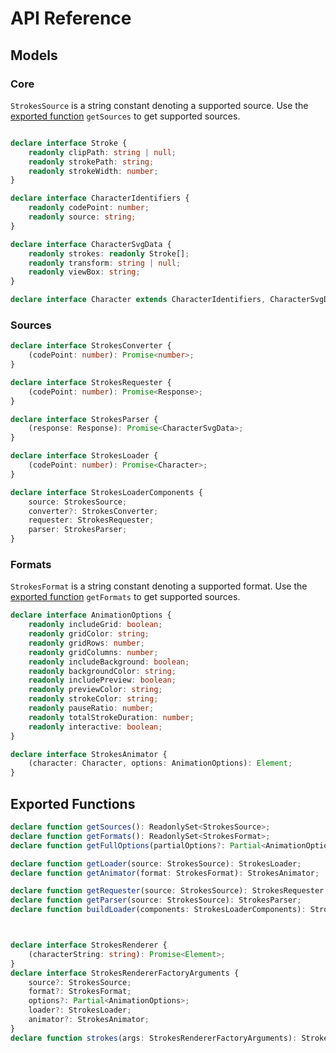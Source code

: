 # API Reference

## Models

### Core
`StrokesSource` is a string constant denoting a supported source. Use the [exported function](#exported-functions) `getSources` to get supported sources.
```typescript

declare interface Stroke {
    readonly clipPath: string | null;
    readonly strokePath: string;
    readonly strokeWidth: number;
}

declare interface CharacterIdentifiers {
    readonly codePoint: number;
    readonly source: string;
}

declare interface CharacterSvgData {
    readonly strokes: readonly Stroke[];
    readonly transform: string | null;
    readonly viewBox: string;
}

declare interface Character extends CharacterIdentifiers, CharacterSvgData {}
```

### Sources
```typescript
declare interface StrokesConverter {
    (codePoint: number): Promise<number>;
}

declare interface StrokesRequester {
    (codePoint: number): Promise<Response>;
}

declare interface StrokesParser {
    (response: Response): Promise<CharacterSvgData>;
}

declare interface StrokesLoader {
    (codePoint: number): Promise<Character>;
}

declare interface StrokesLoaderComponents {
    source: StrokesSource;
    converter?: StrokesConverter;
    requester: StrokesRequester;
    parser: StrokesParser;
}
```

### Formats
`StrokesFormat` is a string constant denoting a supported format. Use the [exported function](#exported-functions) `getFormats` to get supported sources.
```typescript
declare interface AnimationOptions {
    readonly includeGrid: boolean;
    readonly gridColor: string;
    readonly gridRows: number;
    readonly gridColumns: number;
    readonly includeBackground: boolean;
    readonly backgroundColor: string;
    readonly includePreview: boolean;
    readonly previewColor: string;
    readonly strokeColor: string;
    readonly pauseRatio: number;
    readonly totalStrokeDuration: number;
    readonly interactive: boolean;
}

declare interface StrokesAnimator {
    (character: Character, options: AnimationOptions): Element;
}
```

## Exported Functions
```typescript
declare function getSources(): ReadonlySet<StrokesSource>;
declare function getFormats(): ReadonlySet<StrokesFormat>;
declare function getFullOptions(partialOptions?: Partial<AnimationOptions>): AnimationOptions;

declare function getLoader(source: StrokesSource): StrokesLoader;
declare function getAnimator(format: StrokesFormat): StrokesAnimator;

declare function getRequester(source: StrokesSource): StrokesRequester;
declare function getParser(source: StrokesSource): StrokesParser;
declare function buildLoader(components: StrokesLoaderComponents): StrokesLoader;



declare interface StrokesRenderer {
    (characterString: string): Promise<Element>;
}
declare interface StrokesRendererFactoryArguments {
    source?: StrokesSource;
    format?: StrokesFormat;
    options?: Partial<AnimationOptions>;
    loader?: StrokesLoader;
    animator?: StrokesAnimator;
}
declare function strokes(args: StrokesRendererFactoryArguments): StrokesRenderer;
```